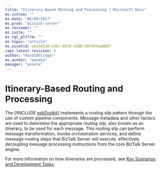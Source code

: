 ```yaml
---
title: "Itinerary-Based Routing and Processing | Microsoft Docs"
ms.custom: ""
ms.date: "06/08/2017"
ms.prod: "biztalk-server"
ms.reviewer: ""
ms.suite: ""
ms.tgt_pltfrm: ""
ms.topic: "article"
ms.assetid: e8354538-e45c-487d-a380-59f497ea060f
caps.latest.revision: 5
author: "MandiOhlinger"
ms.author: "mandia"
manager: "anneta"
---
```

# Itinerary-Based Routing and Processing
The [!INCLUDE [esbToolkit](../includes/esbtoolkit-md.md)] implements a routing slip pattern through the use of custom pipeline components. Message metadata and other factors are used to determine the appropriate routing slip, also known as an itinerary, to be used for each message. This routing slip can perform message transformation, invoke orchestration services, and define message routing steps that BizTalk Server will execute, effectively decoupling message processing instructions from the core BizTalk Server engine.  
  
 For more information on how itineraries are processed, see [Key Scenarios and Development Tasks](../esb-toolkit/key-scenarios-and-development-tasks.md).